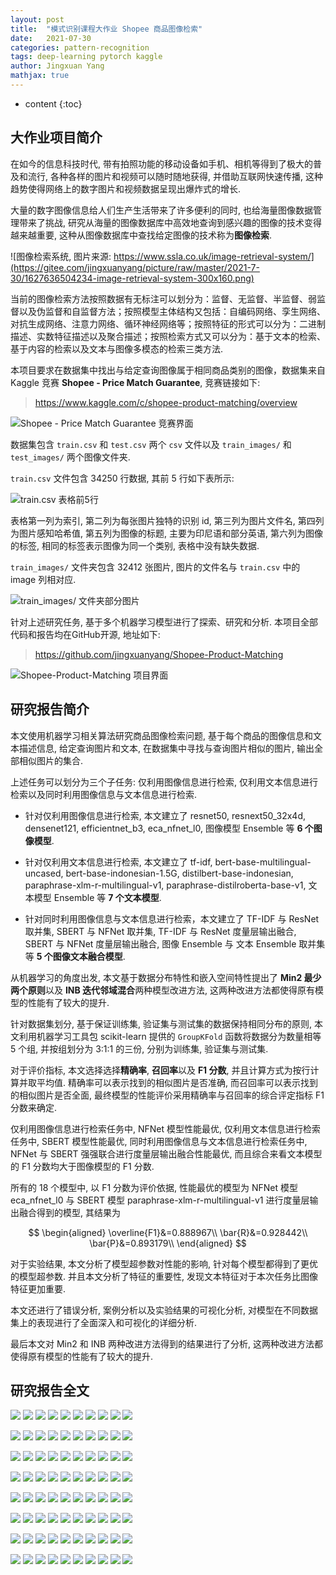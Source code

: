 ```yaml
---
layout: post
title:  "模式识别课程大作业 Shopee 商品图像检索"
date:   2021-07-30
categories: pattern-recognition
tags: deep-learning pytorch kaggle
author: Jingxuan Yang
mathjax: true
---
```


* content
{:toc}

## 大作业项目简介

在如今的信息科技时代, 带有拍照功能的移动设备如手机、相机等得到了极大的普及和流行, 各种各样的图片和视频可以随时随地获得, 并借助互联网快速传播, 这种趋势使得网络上的数字图片和视频数据呈现出爆炸式的增长. 

大量的数字图像信息给人们生产生活带来了许多便利的同时, 也给海量图像数据管理带来了挑战, 研究从海量的图像数据库中高效地查询到感兴趣的图像的技术变得越来越重要, 这种从图像数据库中查找给定图像的技术称为**图像检索**. 






![图像检索系统, 图片来源: https://www.ssla.co.uk/image-retrieval-system/](https://gitee.com/jingxuanyang/picture/raw/master/2021-7-30/1627636504234-image-retrieval-system-300x160.png)


当前的图像检索方法按照数据有无标注可以划分为：监督、无监督、半监督、弱监督以及伪监督和自监督方法；按照模型主体结构又包括：自编码网络、孪生网络、对抗生成网络、注意力网络、循环神经网络等；按照特征的形式可以分为：二进制描述、实数特征描述以及聚合描述；按照检索方式又可以分为：基于文本的检索、基于内容的检索以及文本与图像多模态的检索三类方法. 

本项目要求在数据集中找出与给定查询图像属于相同商品类别的图像，数据集来自 Kaggle 竞赛 **Shopee - Price Match Guarantee**, 竞赛链接如下:

> https://www.kaggle.com/c/shopee-product-matching/overview

![Shopee - Price Match Guarantee 竞赛界面](https://gitee.com/jingxuanyang/picture/raw/master/2021-7-30/1627635598696-4.png)

数据集包含 `train.csv` 和 `test.csv` 两个 `csv` 文件以及 `train_images/` 和 `test_images/` 两个图像文件夹. 

`train.csv` 文件包含 34250 行数据, 其前 5 行如下表所示:

![`train.csv` 表格前5行](https://gitee.com/jingxuanyang/picture/raw/master/2021-7-30/1627634859125-2.png)

表格第一列为索引, 第二列为每张图片独特的识别 id, 第三列为图片文件名, 第四列为图片感知哈希值, 第五列为图像的标题, 主要为印尼语和部分英语, 第六列为图像的标签, 相同的标签表示图像为同一个类别, 表格中没有缺失数据. 

`train_images/` 文件夹包含 32412 张图片, 图片的文件名与 `train.csv` 中的 image 列相对应.

![`train_images/` 文件夹部分图片](https://gitee.com/jingxuanyang/picture/raw/master/2021-7-30/1627634993858-3.png)

针对上述研究任务, 基于多个机器学习模型进行了探索、研究和分析. 本项目全部代码和报告均在GitHub开源, 地址如下:

> https://github.com/jingxuanyang/Shopee-Product-Matching

![Shopee-Product-Matching 项目界面](https://gitee.com/jingxuanyang/picture/raw/master/2021-7-30/1627634169707-1.png)

## 研究报告简介

本文使用机器学习相关算法研究商品图像检索问题, 基于每个商品的图像信息和文本描述信息, 给定查询图片和文本, 在数据集中寻找与查询图片相似的图片, 输出全部相似图片的集合. 

上述任务可以划分为三个子任务: 仅利用图像信息进行检索, 仅利用文本信息进行检索以及同时利用图像信息与文本信息进行检索. 

+ 针对仅利用图像信息进行检索, 本文建立了 resnet50, resnext50\_32x4d, densenet121, efficientnet\_b3, eca\_nfnet\_l0, 图像模型 Ensemble 等 **6 个图像模型**. 

+ 针对仅利用文本信息进行检索, 本文建立了 tf-idf, bert-base-multilingual-uncased, bert-base-indonesian-1.5G, distilbert-base-indonesian, paraphrase-xlm-r-multilingual-v1, paraphrase-distilroberta-base-v1, 文本模型 Ensemble 等 **7 个文本模型**.

+ 针对同时利用图像信息与文本信息进行检索，本文建立了 TF-IDF 与 ResNet 取并集, SBERT 与 NFNet 取并集, TF-IDF 与 ResNet 度量层输出融合, SBERT 与 NFNet 度量层输出融合, 图像 Ensemble 与 文本 Ensemble 取并集等 **5 个图像文本融合模型**.

从机器学习的角度出发, 本文基于数据分布特性和嵌入空间特性提出了 **Min2 最少两个原则**以及 **INB 迭代邻域混合**两种模型改进方法, 这两种改进方法都使得原有模型的性能有了较大的提升.

针对数据集划分, 基于保证训练集, 验证集与测试集的数据保持相同分布的原则, 本文利用机器学习工具包 scikit-learn 提供的 `GroupKFold` 函数将数据分为数量相等 5 个组, 并按组划分为 3:1:1 的三份, 分别为训练集, 验证集与测试集. 

对于评价指标, 本文选择选择**精确率**, **召回率**以及 **F1 分数**, 并且计算方式为按行计算并取平均值. 精确率可以表示找到的相似图片是否准确, 而召回率可以表示找到的相似图片是否全面, 最终模型的性能评价采用精确率与召回率的综合评定指标 F1 分数来确定.

仅利用图像信息进行检索任务中, NFNet 模型性能最优, 仅利用文本信息进行检索任务中, SBERT 模型性能最优, 同时利用图像信息与文本信息进行检索任务中, NFNet 与 SBERT 强强联合进行度量层输出融合性能最优, 而且综合来看文本模型的 F1 分数均大于图像模型的 F1 分数. 

所有的 18 个模型中, 以 F1 分数为评价依据, 性能最优的模型为 NFNet 模型 eca\_nfnet\_l0 与 SBERT 模型 paraphrase-xlm-r-multilingual-v1 进行度量层输出融合得到的模型, 其结果为 

$$
  \begin{aligned}
    \overline{F1}&=0.888967\\
    \bar{R}&=0.928442\\
    \bar{P}&=0.893179\\
  \end{aligned}
$$

对于实验结果, 本文分析了模型超参数对性能的影响, 针对每个模型都得到了更优的模型超参数. 并且本文分析了特征的重要性, 发现文本特征对于本次任务比图像特征更加重要. 

本文还进行了错误分析, 案例分析以及实验结果的可视化分析, 对模型在不同数据集上的表现进行了全面深入和可视化的详细分析. 

最后本文对 Min2 和 INB 两种改进方法得到的结果进行了分析, 这两种改进方法都使得原有模型的性能有了较大的提升.


## 研究报告全文

![](/figures/prproject/report_Page_01.jpg)
![](/figures/prproject/report_Page_02.jpg)
![](/figures/prproject/report_Page_03.jpg)
![](/figures/prproject/report_Page_04.jpg)
![](/figures/prproject/report_Page_05.jpg)
![](/figures/prproject/report_Page_06.jpg)
![](/figures/prproject/report_Page_07.jpg)
![](/figures/prproject/report_Page_08.jpg)
![](/figures/prproject/report_Page_09.jpg)
![](/figures/prproject/report_Page_10.jpg)

![](/figures/prproject/report_Page_11.jpg)
![](/figures/prproject/report_Page_12.jpg)
![](/figures/prproject/report_Page_13.jpg)
![](/figures/prproject/report_Page_14.jpg)
![](/figures/prproject/report_Page_15.jpg)
![](/figures/prproject/report_Page_16.jpg)
![](/figures/prproject/report_Page_17.jpg)
![](/figures/prproject/report_Page_18.jpg)
![](/figures/prproject/report_Page_19.jpg)
![](/figures/prproject/report_Page_20.jpg)

![](/figures/prproject/report_Page_21.jpg)
![](/figures/prproject/report_Page_22.jpg)
![](/figures/prproject/report_Page_23.jpg)
![](/figures/prproject/report_Page_24.jpg)
![](/figures/prproject/report_Page_25.jpg)
![](/figures/prproject/report_Page_26.jpg)
![](/figures/prproject/report_Page_27.jpg)
![](/figures/prproject/report_Page_28.jpg)
![](/figures/prproject/report_Page_29.jpg)
![](/figures/prproject/report_Page_30.jpg)

![](/figures/prproject/report_Page_31.jpg)
![](/figures/prproject/report_Page_32.jpg)
![](/figures/prproject/report_Page_33.jpg)
![](/figures/prproject/report_Page_34.jpg)
![](/figures/prproject/report_Page_35.jpg)
![](/figures/prproject/report_Page_36.jpg)
![](/figures/prproject/report_Page_37.jpg)
![](/figures/prproject/report_Page_38.jpg)
![](/figures/prproject/report_Page_39.jpg)
![](/figures/prproject/report_Page_40.jpg)

![](/figures/prproject/report_Page_41.jpg)
![](/figures/prproject/report_Page_42.jpg)
![](/figures/prproject/report_Page_43.jpg)
![](/figures/prproject/report_Page_44.jpg)
![](/figures/prproject/report_Page_45.jpg)
![](/figures/prproject/report_Page_46.jpg)
![](/figures/prproject/report_Page_47.jpg)
![](/figures/prproject/report_Page_48.jpg)
![](/figures/prproject/report_Page_49.jpg)
![](/figures/prproject/report_Page_50.jpg)

![](/figures/prproject/report_Page_51.jpg)
![](/figures/prproject/report_Page_52.jpg)
![](/figures/prproject/report_Page_53.jpg)
![](/figures/prproject/report_Page_54.jpg)
![](/figures/prproject/report_Page_55.jpg)
![](/figures/prproject/report_Page_56.jpg)
![](/figures/prproject/report_Page_57.jpg)
![](/figures/prproject/report_Page_58.jpg)
![](/figures/prproject/report_Page_59.jpg)
![](/figures/prproject/report_Page_60.jpg)

![](/figures/prproject/report_Page_61.jpg)
![](/figures/prproject/report_Page_62.jpg)
![](/figures/prproject/report_Page_63.jpg)
![](/figures/prproject/report_Page_64.jpg)
![](/figures/prproject/report_Page_65.jpg)
![](/figures/prproject/report_Page_66.jpg)
![](/figures/prproject/report_Page_67.jpg)
![](/figures/prproject/report_Page_68.jpg)
![](/figures/prproject/report_Page_69.jpg)
![](/figures/prproject/report_Page_70.jpg)

![](/figures/prproject/report_Page_71.jpg)
![](/figures/prproject/report_Page_72.jpg)
![](/figures/prproject/report_Page_73.jpg)
![](/figures/prproject/report_Page_74.jpg)
![](/figures/prproject/report_Page_75.jpg)
![](/figures/prproject/report_Page_76.jpg)
![](/figures/prproject/report_Page_77.jpg)
![](/figures/prproject/report_Page_78.jpg)
![](/figures/prproject/report_Page_79.jpg)
![](/figures/prproject/report_Page_80.jpg)
